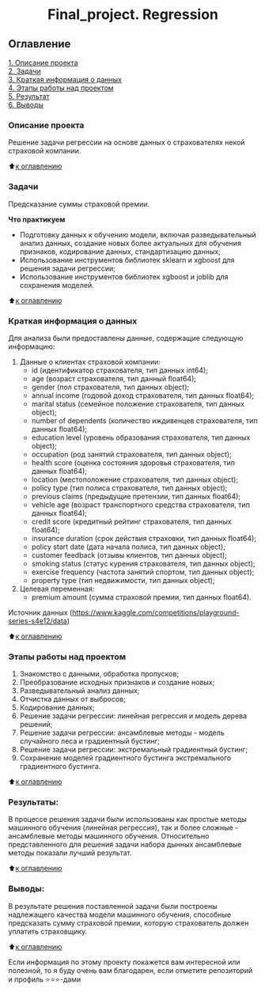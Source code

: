 # <center> Final_project. Regression

## Оглавление  
[1. Описание проекта](https://github.com/mrfluffypaws/Final-project/blob/main/README.md#Описание-проекта)  
[2. Задачи](https://github.com/mrfluffypaws/Final-project/blob/main/README.md#Задачи)  
[3. Краткая информация о данных](https://github.com/mrfluffypaws/Final-project/blob/main/README.md#Краткая-информация-о-данных)  
[4. Этапы работы над проектом](https://github.com/mrfluffypaws/Final-project/blob/main/README.md#Этапы-работы-над-проектом)  
[5. Результат](https://github.com/mrfluffypaws/Final-project/blob/main/README.md#Результаты)    
[6. Выводы](https://github.com/mrfluffypaws/Final-project/blob/main/README.md#Выводы) 

### Описание проекта    
Решение задачи регрессии на основе данных о страхователях некой страховой компании. 

:arrow_up:[к оглавлению](https://github.com/mrfluffypaws/Final-project/blob/main/README.md#Оглавление)


### Задачи    
Предсказание суммы страховой премии.


**Что практикуем**  
* Подготовку данных к обучению модели, включая разведывательный анализ данных, создание новых более актуальных для обучения признаков, кодирование данных, стандартизацию данных;     
* Использование инструментов библиотек sklearn и xgboost для решения задачи регрессии;
* Использование инструментов библиотек xgboost и joblib для сохранения моделей. 

:arrow_up:[к оглавлению](https://github.com/mrfluffypaws/Final-project/blob/main/README.md#Оглавление)


### Краткая информация о данных
Для анализа были предоставлены данные, содержащие следующую информацию:
1. Данные о клиентах страховой компании:
    - id (идентификатор страхователя, тип данных int64);
    - age (возраст страхователя, тип данный float64);
    - gender (пол страхователя, тип данных object);
    - annual income (годовой доход страхователя, тип данных float64);
    - marital status (семейное положение страхователя, тип данных object);
    - number of dependents (количество иждивенцев страхователя, тип данных float64);
    - education level (уровень образования страхователя, тип данных object);
    - occupation (род занятий страхователя, тип данных object);
    - health score (оценка состояния здоровья страхователя, тип данных float64);
    - location (местоположение страхователя, тип данных object);
    - policy type (тип полиса страхователя, тип данных object);
    - previous claims (предыдущие претензии, тип данных float64);
    - vehicle age (возраст транспортного средства страхователя, тип данных float64);
    - credit score (кредитный рейтинг страхователя, тип данных float64);
    - insurance duration (срок действия страховки, тип данных float64);
    - policy start date (дата начала полиса, тип данных object);
    - customer feedback (отзывы клиентов, тип данных object);
    - smoking status (статус курения страхователя, тип данных object);
    - exercise frequency (частота занятий спортом, тип данных object);
    - property type (тип недвижимости, тип данных object);   
2. Целевая переменная:
    - premium amount (сумма страховой премии, тип данных float64). 

Источник данных (https://www.kaggle.com/competitions/playground-series-s4e12/data) 

  
:arrow_up:[к оглавлению](https://github.com/mrfluffypaws/Final-project/blob/main/README.md#Оглавление)


### Этапы работы над проектом  
1. Знакомство с данными, обработка пропусков;
2. Преобразование исходных признаков и создание новых;
3. Разведывательный анализ данных;
4. Отчистка данных от выбросов;
5. Кодирование данных;
6. Решение задачи регрессии: линейная регрессия и модель дерева решений;
7. Решение задачи регрессии: ансамблевые методы - модель случайного леса и градиентный бустинг;
8. Решение задачи регрессии: экстремальный градиентный бустинг; 
9. Сохранение моделей градиентного бустинга экстремального градиентного бустинга.


:arrow_up:[к оглавлению](https://github.com/mrfluffypaws/Final-project/blob/main/README.md#Оглавление)


### Результаты:  
В процессе решения задачи были использованы как простые методы машинного обучения (линейная регрессия), так и более сложные - ансамблевые методы машинного обучения. Относительно представленного для решения задачи набора дынных ансамблевые методы показали лучший результат.

:arrow_up:[к оглавлению](https://github.com/mrfluffypaws/Final-project/blob/main/README.md#Оглавление)


### Выводы:  
В результате решения поставленной задачи были построены надлежащего качества модели машинного обучения, способные предсказать сумму страховой премии, которую страхователь должен уплатить страховщику.      


:arrow_up:[к оглавлению](https://github.com/mrfluffypaws/Final-project/blob/main/README.md#Оглавление)


Если информация по этому проекту покажется вам интересной или полезной, то я буду очень вам благодарен, если отметите репозиторий и профиль ⭐️⭐️⭐️-дами

